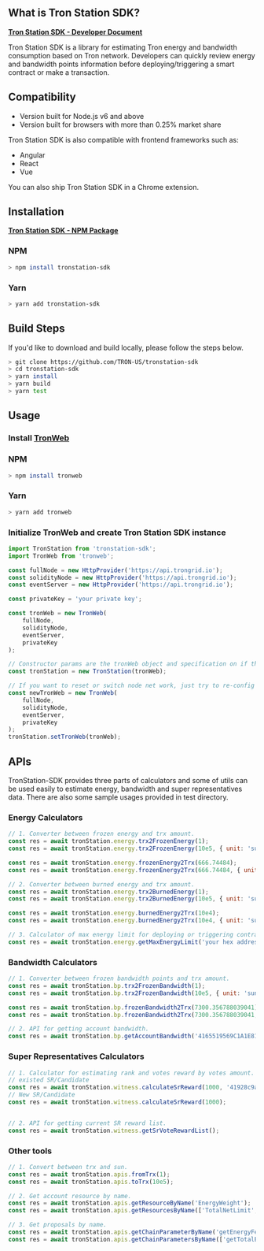 ## What is Tron Station SDK?

__[Tron Station SDK - Developer Document](https://developers.tron.network/docs/tron-station-intro)__

Tron Station SDK is a library for estimating Tron energy and bandwidth consumption based on Tron network. Developers can quickly review energy and bandwidth points information before deploying/triggering a smart contract or make a transaction.


## Compatibility
- Version built for Node.js v6 and above
- Version built for browsers with more than 0.25% market share

Tron Station SDK is also compatible with frontend frameworks such as:
- Angular 
- React
- Vue

You can also ship Tron Station SDK in a Chrome extension.

## Installation

__[Tron Station SDK - NPM Package](https://www.npmjs.com/package/tron-station-sdk)__


### NPM
```bash
> npm install tronstation-sdk
```

### Yarn
```bash
> yarn add tronstation-sdk
```

## Build Steps

If you'd like to download and build locally, please follow the steps below.
```bash
> git clone https://github.com/TRON-US/tronstation-sdk
> cd tronstation-sdk
> yarn install
> yarn build
> yarn test
```

## Usage

### Install [TronWeb](https://github.com/Tron-US/tronweb)

### NPM
```bash
> npm install tronweb
```

### Yarn
```bash
> yarn add tronweb
```

### Initialize TronWeb and create Tron Station SDK instance

```js
import TronStation from 'tronstation-sdk';
import TronWeb from 'tronweb';

const fullNode = new HttpProvider('https://api.trongrid.io');
const solidityNode = new HttpProvider('https://api.trongrid.io');
const eventServer = new HttpProvider('https://api.trongrid.io');

const privateKey = 'your private key';

const tronWeb = new TronWeb(
    fullNode,
    solidityNode,
    eventServer,
    privateKey
);

// Constructor params are the tronWeb object and specification on if the net type is on main net or test net/private net
const tronStation = new TronStation(tronWeb);

// If you want to reset or switch node net work, just try to re-config your tronWeb and reset in tronStation sdk.
const newTronWeb = new TronWeb(
    fullNode,
    solidityNode,
    eventServer,
    privateKey
);
tronStation.setTronWeb(tronWeb);
```
## APIs

TronStation-SDK provides three parts of calculators and some of utils can be used easily to estimate energy, bandwidth and super representatives data.
There are also some sample usages provided in test directory.

### Energy Calculators
```js
// 1. Converter between frozen energy and trx amount.
const res = await tronStation.energy.trx2FrozenEnergy(1);
const res = await tronStation.energy.trx2FrozenEnergy(10e5, { unit: 'sun' });

const res = await tronStation.energy.frozenEnergy2Trx(666.74484);
const res = await tronStation.energy.frozenEnergy2Trx(666.74484, { unit: 'sun' });

// 2. Converter between burned energy and trx amount.
const res = await tronStation.energy.trx2BurnedEnergy(1);
const res = await tronStation.energy.trx2BurnedEnergy(10e5, { unit: 'sun' });

const res = await tronStation.energy.burnedEnergy2Trx(10e4);
const res = await tronStation.energy.burnedEnergy2Trx(10e4, { unit: 'sun' });

// 3. Calculator of max energy limit for deploying or triggering contract.
const res = await tronStation.energy.getMaxEnergyLimit('your hex address', 1000);
```

### Bandwidth Calculators
```js
// 1. Converter between frozen bandwidth points and trx amount.
const res = await tronStation.bp.trx2FrozenBandwidth(1);
const res = await tronStation.bp.trx2FrozenBandwidth(10e5, { unit: 'sun' });

const res = await tronStation.bp.frozenBandwidth2Trx(7300.356788039041);
const res = await tronStation.bp.frozenBandwidth2Trx(7300.356788039041, { unit: 'sun' });

// 2. API for getting account bandwidth.
const res = await tronStation.bp.getAccountBandwidth('4165519569C1A1E81646902142DD56A791DEBCB0D8');
```

### Super Representatives Calculators
```js
// 1. Calculator for estimating rank and votes reward by votes amount.
// existed SR/Candidate
const res = await tronStation.witness.calculateSrReward(1000, '41928c9af0651632157ef27a2cf17ca72c575a4d21');
// New SR/Candidate
const res = await tronStation.witness.calculateSrReward(1000);


// 2. API for getting current SR reward list.
const res = await tronStation.witness.getSrVoteRewardList();
```

### Other tools
```js
// 1. Convert between trx and sun.
const res = await tronStation.apis.fromTrx(1);
const res = await tronStation.apis.toTrx(10e5);

// 2. Get account resource by name.
const res = await tronStation.apis.getResourceByName('EnergyWeight');
const res = await tronStation.apis.getResourcesByName(['TotalNetLimit', 'TotalNetWeight']);

// 3. Get proposals by name.
const res = await tronStation.apis.getChainParameterByName('getEnergyFee');
const res = await tronStation.apis.getChainParametersByName(['getTotalEnergyLimit', 'getEnergyFee']);
```